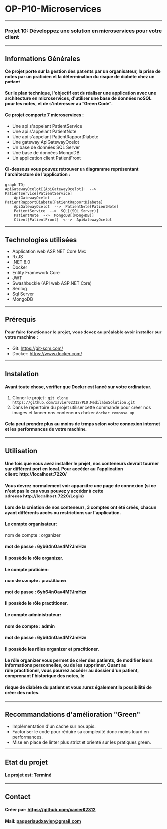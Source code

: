 # OP-P10-Microservices
---

### Projet 10: Développez une solution en microservices pour votre client
---

## Informations Générales

#### Ce projet porte sur la gestion des patients par un organisateur, la prise de notes par un praticien et la détermination du risque de diabète chez un patient.

#### Sur le plan technique, l'objectif est de réaliser une application avec une architecture en microservices, d'utiliser une base de données noSQL pour les notes, et de s'intéresser au "Green Code".

#### Ce projet comporte 7 microservices :
  - Une api s'appelant PatientService
  - Une api s'appelant PatientNote
  - Une api s'appelant PatientRapportDiabete
  - Une gateway ApiGatewayOcelot
  - Un base de données SQL Server
  - Une base de données MongoDB
  - Un application client PatientFront

#### Ci-dessous vous pouvez retrouver un diagramme représentant l'architecture de l'application :
```mermaid
graph TD;
ApiGatewayOcelot[[ApiGatewayOcelot]]  -->  PatientService[PatientService]
	ApiGatewayOcelot  -->  PatientRapportDiabete[PatientRapportDiabete]
	ApiGatewayOcelot  -->  PatientNote[PatientNote]
	PatientService  -->  SQL[(SQL Server)]
	PatientNote  -->  MongoDB[(MongoDB)]
	Client[PatientFront]  <-->  ApiGatewayOcelot
```
---
## Technologies utilisées
  
  - Application web ASP.NET Core Mvc
  - RxJS
  - .NET 8.0
  - Docker
  - Entity Framework Core
  - JWT
  - Swashbuckle (API web ASP.NET Core)
  - Serilog
  - Sql Server
  - MongoDB

---
## Prérequis    

#### Pour faire fonctionner le projet, vous devez au préalable avoir installer sur votre machine :

  - Git: https://git-scm.com/
  - Docker: https://www.docker.com/

---
## Instalation

#### Avant toute chose, vérifier que Docker est lancé sur votre ordinateur.

  1. Cloner le projet :
  `git clone https://github.com/xavier02312/P10.MedilaboSolution.git`
  2. Dans le répertoire du projet utiliser cette commande pour créer nos images et lancer nos conteneurs docker
  `docker compose up`
  

#### Cela peut prendre plus au moins de temps selon votre connexion internet et les performances de votre machine.

---
## Utilisation

#### Une fois que vous avez installer le projet, nos conteneurs devrait tourner sur différent port en local. Pour accéder au l'application client: http://localhost:7220/ 
#### Vous devrez normalement voir apparaitre une page de connexion (si ce n'est pas le cas vous pouvez y accéder à cette adresse http://localhost:7220/Login)
 
#### Lors de la création de nos conteneurs, 3 comptes ont été créés, chacun ayant différents accès ou restrictions sur l'application.

#### __Le compte organisateur__:
 nom de compte : organizer
#### mot de passe : 6yb64nOav4M?JmHzn
#### Il possède le rôle organizer.

#### __Le compte praticien__:
#### nom de compte : practitioner
#### mot de passe : 6yb64nOav4M?JmHzn
#### Il possède le rôle practitioner.

#### __Le compte administrateur__:
#### nom de compte : admin
#### mot de passe : 6yb64nOav4M?JmHzn
#### Il possède les rôles organizer et practitioner.

#### Le rôle __organizer__ vous permet de créer des patients, de modifier leurs informations personnelles, ou de les supprimer. Quant au rôle __practitioner__, vous pourrez accéder au dossier d'un patient, comprenant l'historique des notes, le 
#### risque de diabète du patient et vous aurez également la possibilité de créer des notes.

---
## Recommandations d'amélioration "Green"

  - Implémentation d'un cache sur nos apis.
  - Factoriser le code pour réduire sa complexité donc moins lourd en performances.
  - Mise en place de linter plus strict et orienté sur les pratiques green.

---
## Etat du projet
#### Le projet est: __Terminé__ 

---
## Contact
#### Créer par: https://github.com/xavier02312
#### Mail: paqueriaudxavier@gmail.com
